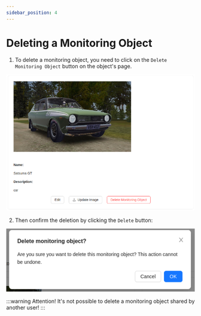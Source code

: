 ```yaml
---
sidebar_position: 4
---
```


# Deleting a Monitoring Object
1. To delete a monitoring object, you need to click on the `Delete Monitoring Object` button on the object's page.

![](./imgs/actions-en.png)

2. Then confirm the deletion by clicking the `Delete` button:

![](./imgs/delete-modal-en.png)

:::warning Attention!
    It's not possible to delete a monitoring object shared by another user!
:::
